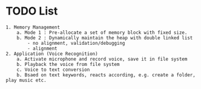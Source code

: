 # TODO List
	1. Memory Management
		a. Mode 1 : Pre-allocate a set of memory block with fixed size.  
		b. Mode 2 : Dynamically maintain the heap with double linked list
			- no alignment, validation/debugging
			- alignment
	2. Application (Voice Recognition)
		a. Activate microphone and record voice, save it in file system
		b. Playback the voice from file system
		c. Voice to text conversion
		b. Bsaed on text keywords, reacts according, e.g. create a folder, play music etc.

